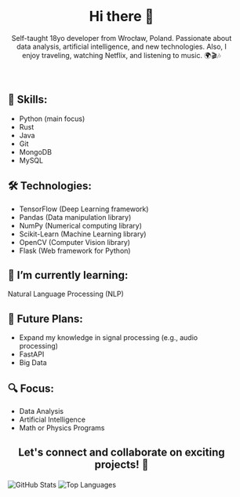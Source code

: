 <div style="padding: 20px; text-align: center;">
  <h1>Hi there 👋</h1>
  <p>Self-taught 18yo developer from Wrocław, Poland. Passionate about data analysis, artificial intelligence, and new technologies. Also, I enjoy traveling, watching Netflix, and listening to music. 🌍🎬🎶</p>
</div>

<div style="margin: 20px;">
  <h2>🚀 Skills:</h2>
  <ul>
    <li>Python (main focus)</li>
    <li>Rust</li>
    <li>Java</li>
    <li>Git</li>
    <li>MongoDB</li>
    <li>MySQL</li>
  </ul>

  <h2>🛠️ Technologies:</h2>
  <ul>
    <li>TensorFlow (Deep Learning framework)</li>
    <li>Pandas (Data manipulation library)</li>
    <li>NumPy (Numerical computing library)</li>
    <li>Scikit-Learn (Machine Learning library)</li>
    <li>OpenCV (Computer Vision library)</li>
    <li>Flask (Web framework for Python)</li>
  </ul>

  <h2>🌱 I’m currently learning:</h2>
  <p>Natural Language Processing (NLP)</p>

  <h2>🎯 Future Plans:</h2>
  <ul>
    <li>Expand my knowledge in signal processing (e.g., audio processing)</li>
    <li>FastAPI</li>
    <li>Big Data</li>
  </ul>

  <h2>🔍 Focus:</h2>
  <ul>
    <li>Data Analysis</li>
    <li>Artificial Intelligence</li>
    <li>Math or Physics Programs</li>
  </ul>
</div>

<div style="text-align: center; margin: 20px;">
  <h2>Let's connect and collaborate on exciting projects! 🚀</h2>
</div>

<div style="margin: 20px;">
  <img src="https://github-readme-stats.vercel.app/api?username=iadyo&show_icons=true&theme=radical" alt="GitHub Stats">
  <img src="https://github-readme-stats.vercel.app/api/top-langs/?username=iadyo&layout=compact&theme=radical" alt="Top Languages">
</div>
